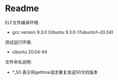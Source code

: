 # Readme

ELF文件编译环境:
- gcc version 9.3.0 (Ubuntu 9.3.0-17ubuntu1~20.04)

测试运行环境:
- Ubuntu 20.04-64

文件命名说明:
- *_50 表示将gettime请求重复发送50次的版本
